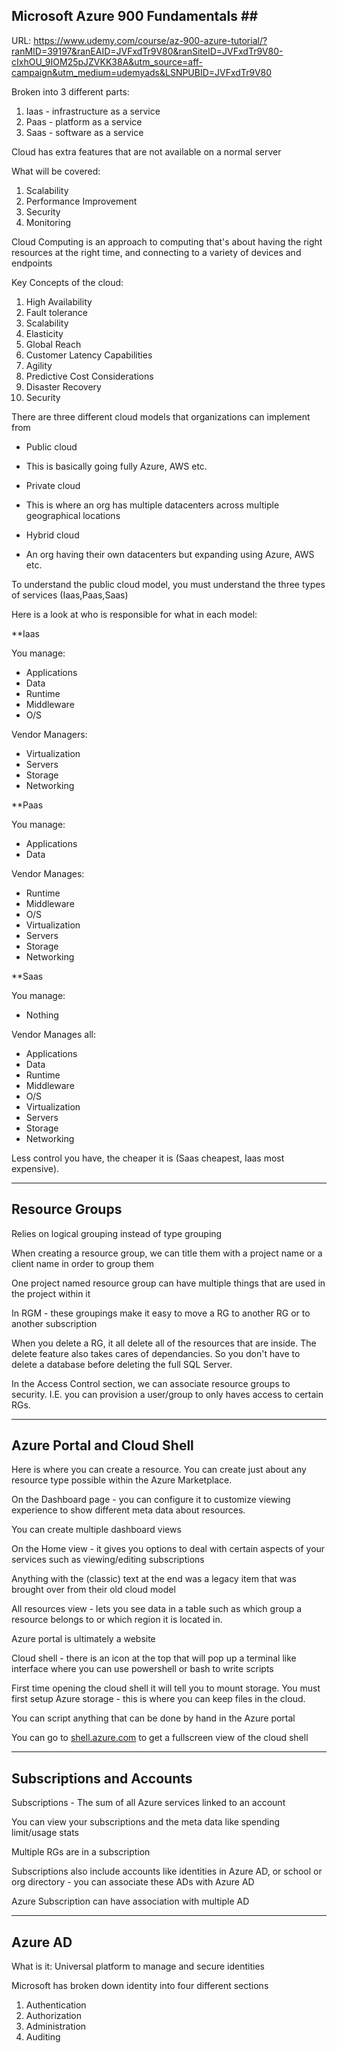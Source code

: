 ## Microsoft Azure 900 Fundamentals ##

URL: https://www.udemy.com/course/az-900-azure-tutorial/?ranMID=39197&ranEAID=JVFxdTr9V80&ranSiteID=JVFxdTr9V80-cIxhOU_9IOM25pJZVKK38A&utm_source=aff-campaign&utm_medium=udemyads&LSNPUBID=JVFxdTr9V80

Broken into 3 different parts:

1.  Iaas - infrastructure as a service
2.  Paas - platform as a service
3.  Saas - software as a service

Cloud has extra features that are not available on a normal server

What will be covered:

1.  Scalability 
2.  Performance Improvement
3.  Security
4.  Monitoring

Cloud Computing is an approach to computing that's about having the right resources at the right time, and connecting to a variety of devices and endpoints

Key Concepts of the cloud:

1.  High Availability 
2.  Fault tolerance 
3.  Scalability
4.  Elasticity
5.  Global Reach
6.  Customer Latency Capabilities
7.  Agility
8.  Predictive Cost Considerations
9.  Disaster Recovery
10. Security

There are three different cloud models that organizations can implement from

-   Public cloud

-   This is basically going fully Azure, AWS etc.

-   Private cloud

-   This is where an org has multiple datacenters across multiple geographical locations

-   Hybrid cloud

-   An org having their own datacenters but expanding using Azure, AWS etc.

To understand the public cloud model, you must understand the three types of services (Iaas,Paas,Saas)

Here is a look at who is responsible for what in each model:

**Iaas

You manage:

-   Applications
-   Data
-   Runtime
-   Middleware
-   O/S

Vendor Managers:

-   Virtualization
-   Servers
-   Storage
-   Networking

**Paas

You manage:

-   Applications 
-   Data

Vendor Manages:

-   Runtime
-   Middleware
-   O/S
-   Virtualization
-   Servers
-   Storage
-   Networking

**Saas

You manage:

-   Nothing

Vendor Manages all:

-   Applications
-   Data
-   Runtime
-   Middleware
-   O/S
-   Virtualization
-   Servers
-   Storage
-   Networking

Less control you have, the cheaper it is (Saas cheapest, Iaas most expensive).

---

## Resource Groups

Relies on logical grouping instead of type grouping

When creating a resource group, we can title them with a project name or a client name in order to group them

One project named resource group can have multiple things that are used in the project within it

In RGM - these groupings make it easy to move a RG to another RG or to another subscription

When you delete a RG, it all delete all of the resources that are inside. The delete feature also takes cares of dependancies. So you don't have to delete a database before deleting the full SQL Server.

In the Access Control section, we can associate resource groups to security. I.E. you can provision a user/group to only haves access to certain RGs.

---

## Azure Portal and Cloud Shell

Here is where you can create a resource. You can create just about any resource type possible within the Azure Marketplace.

On the Dashboard page - you can configure it to customize viewing experience to show different meta data about resources.

You can create multiple dashboard views

On the Home view - it gives you options to deal with certain aspects of your services such as viewing/editing subscriptions

Anything with the (classic) text at the end was a legacy item that was brought over from their old cloud model

All resources view - lets you see data in a table such as which group a resource belongs to or which region it is located in.

Azure portal is ultimately a website

Cloud shell - there is an icon at the top that will pop up a terminal like interface where you can use powershell or bash to write scripts

First time opening the cloud shell it will tell you to mount storage. You must first setup Azure storage - this is where you can keep files in the cloud.

You can script anything that can be done by hand in the Azure portal

You can go to [shell.azure.com](http://shell.azure.com) to get a fullscreen view of the cloud shell

---

## Subscriptions and Accounts

Subscriptions - The sum of all Azure services linked to an account

You can view your subscriptions and the meta data like spending limit/usage stats

Multiple RGs are in a subscription

Subscriptions also include accounts like identities in Azure AD, or school or org directory - you can associate these ADs with Azure AD

Azure Subscription can have association with multiple AD

---

## Azure AD

What is it: Universal platform to manage and secure identities

Microsoft has broken down identity into four different sections

1.  Authentication 
2.  Authorization
3.  Administration
4.  Auditing
